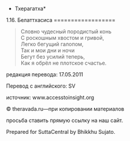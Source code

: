 * Тхерагатха*

1\.16\. Белаттхасиса
\=\=\=\=\=\=\=\=\=\=\=\=\=\=\=\=\=\=

> Cловно чудесный породистый конь  
> С роскошным хвостом и гривой,  
> Легко бегущий галопом,  
> Так и мои дни и ночи  
> Бегут без усилий теперь,  
> Как я обрёл не плотское счастье\.

редакция перевода: 17\.05\.2011

Перевод с английского: SV

источник: www\.accesstoinsight\.org

© theravada\.ru—при копировании материалов

просьба ставить прямую ссылку на наш сайт\.

Prepared for SuttaCentral by Bhikkhu Sujato\.